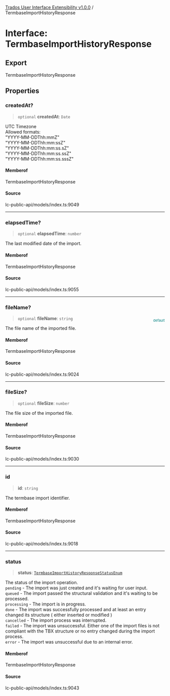 [Trados User Interface Extensibility v1.0.0](../wiki/globals) / TermbaseImportHistoryResponse

# Interface: TermbaseImportHistoryResponse

## Export

TermbaseImportHistoryResponse

## Properties

### createdAt?

> `optional` **createdAt**: `Date`

UTC Timezone  <br> Allowed formats: <br> "YYYY-MM-DDThh:mmZ" <br> "YYYY-MM-DDThh:mm:ssZ" <br> "YYYY-MM-DDThh:mm:ss.sZ" <br> "YYYY-MM-DDThh:mm:ss.ssZ" <br> "YYYY-MM-DDThh:mm:ss.sssZ"

#### Memberof

TermbaseImportHistoryResponse

#### Source

lc-public-api/models/index.ts:9049

***

### elapsedTime?

> `optional` **elapsedTime**: `number`

The last modified date of the import.

#### Memberof

TermbaseImportHistoryResponse

#### Source

lc-public-api/models/index.ts:9055

***

### fileName?

> `optional` **fileName**: `string`

<div style="display:inline; float:right; color:#008080; margin-top:-23px; font-size:11px">default</div><div style="display: inline;">The file name of the imported file.</div>

#### Memberof

TermbaseImportHistoryResponse

#### Source

lc-public-api/models/index.ts:9024

***

### fileSize?

> `optional` **fileSize**: `number`

The file size of the imported file.

#### Memberof

TermbaseImportHistoryResponse

#### Source

lc-public-api/models/index.ts:9030

***

### id

> **id**: `string`

The termbase import identifier.

#### Memberof

TermbaseImportHistoryResponse

#### Source

lc-public-api/models/index.ts:9018

***

### status

> **status**: [`TermbaseImportHistoryResponseStatusEnum`](../wiki/Type.TermbaseImportHistoryResponseStatusEnum)

The status of the import operation.<br>
`pending` - The import was just created and it's waiting for user input.<br>
`queued` - The import passed the structural validation and it's waiting to be processed.<br>
`processing` - The import is in progress.<br>
`done` - The import was successfully processed and at least an entry changed its structure ( either inserted or modified )<br>
`cancelled` - The import process was interrupted.<br>
`failed` - The import was unsuccessful. Either one of the import files is not compliant with the TBX structure or no entry changed during the import process.<br>
`error` - The import was unsuccessful due to an internal error.

#### Memberof

TermbaseImportHistoryResponse

#### Source

lc-public-api/models/index.ts:9043
